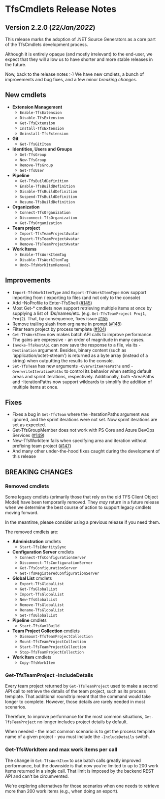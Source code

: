 # TfsCmdlets Release Notes

## Version 2.2.0 (_22/Jan/2022_)

This release marks the adoption of .NET Source Generators as a core part of the TfsCmdlets development process.

Although it is entirely opaque (and mostly irrelevant) to the end-user, we expect that they will allow us to have shorter and more stable releases in the future.

Now, back to the release notes :-) We have new cmdlets, a bunch of improvements and bug fixes, and a few minor _breaking changes_.

## New cmdlets

* **Extension Management**
  * `Enable-TfsExtension`
  * `Disable-TfsExtension`
  * `Get-TfsExtension`
  * `Install-TfsExtension`
  * `Uninstall-TfsExtension`
* **Git**
  * `Get-TfsGitItem`
* **Identities, Users and Groups**
  * `Get-TfsGroup`
  * `New-TfsGroup`
  * `Remove-TfsGroup`
  * `Get-TfsUser`
* **Pipeline**
  * `Get-TfsBuildDefinition`
  * `Enable-TfsBuildDefinition`
  * `Disable-TfsBuildDefinition`
  * `Suspend-TfsBuildDefinition`
  * `Resume-TfsBuildDefinition`
* **Organization**
  * `Connect-TfsOrganization`
  * `Disconnect-TfsOrganization`  
  * `Get-TfsOrganization`
* **Team project**
  * `Import-TfsTeamProjectAvatar`
  * `Export-TfsTeamProjectAvatar`
  * `Remove-TfsTeamProjectAvatar`
* **Work Items**
  * `Enable-TfsWorkItemTag`
  * `Disable-TfsWorkItemTag`
  * `Undo-TfsWorkItemRemoval`

## Improvements
  
* `Import-TfsWorkItemType` and `Export-TfsWorkItemType` now support importing from / exporting to files (and not only to the console)
* Add -NoProfile to Enter-TfsShell ([#145](https://github.com/igoravl/TfsCmdlets/issues/145))
* Most Get-* cmdlets now support retrieving multiple items at once by supplying a list of IDs/names/etc. (e.g. `Get-TfsTeamProject Proj1, Proj2`). That, by consequence, fixes issue [#155](https://github.com/igoravl/TfsCmdlets/issues/155)
* Remove trailing slash from org name in prompt ([#148](https://github.com/igoravl/TfsCmdlets/issues/148))
* Filter team project by process template ([#104](https://github.com/igoravl/TfsCmdlets/issues/104))
* `Get-TfsWorkItem` now makes batch API calls to improve performance. The gains are expressive - an order of magnitude in many cases.
* `Invoke-TfsRestApi` can now save the response to a file, via its `-Destination` argument. Besides, binary content (such as 'application/octet-stream') is returned as a byte array (instead of a string) when outputting the results to the console.
* `Set-TfsTeam` has new arguments `-OverwriteAreaPaths` and `-OverwriteIterationPaths` to control its behavior when setting default areas and sprint iterations, respectively. Additionally, both -AreaPaths and -IterationPaths now support wildcards to simplify the addition of multiple items at once.

## Fixes

* Fixes a bug in `Set-TfsTeam` where the -IterationPaths argument was ignored, and the sprint iterations were not set. Now sprint iterations are set as expected.
* Get-TfsGroupMember does not work with PS Core and Azure DevOps Services ([#149](https://github.com/igoravl/TfsCmdlets/issues/149))
* New-TfsWorkItem fails when specifying area and iteration without prefixing team project ([#147](https://github.com/igoravl/TfsCmdlets/issues/147))
* And many other under-the-hood fixes caught during the development of this release

## BREAKING CHANGES

### Removed cmdlets

Some legacy cmdlets (primarily those that rely on the old TFS Client Object Model) have been temporarily removed. They _may_ return in a future release when we determine the best course of action to support legacy cmdlets moving forward.

In the meantime, please consider using a previous release if you need them.

The removed cmdlets are:

* **Administration** cmdlets
  * `Start-TfsIdentitySync`
* **Configuration Server** cmdlets
  * `Connect-TfsConfigurationServer`
  * `Disconnect-TfsConfigurationServer`
  * `Get-TfsConfigurationServer`
  * `Get-TfsRegisteredConfigurationServer`
* **Global List** cmdlets
  * `Export-TfsGlobalList`
  * `Get-TfsGlobalList`
  * `Import-TfsGlobalList`
  * `New-TfsGlobalList`
  * `Remove-TfsGlobalList`
  * `Rename-TfsGlobalList`
  * `Set-TfsGlobalList`
* **Pipeline** cmdlets
  * `Start-TfsXamlBuild`
* **Team Project Collection** cmdlets
  * `Dismount-TfsTeamProjectCollection`
  * `Mount-TfsTeamProjectCollection`
  * `Start-TfsTeamProjectCollection`
  * `Stop-TfsTeamProjectCollection`
* **Work Item** cmdlets
  * `Copy-TfsWorkItem`

### Get-TfsTeamProject -IncludeDetails

Every team project returned by `Get-TfsTeamProject` used to make a second API call to retrieve the details of the team project, such as its process template. That additional roundtrip meant that the command would take longer to complete. However, those details are rarely needed in most scenarios.

Therefore, to improve performance for the most common situations, `Get-TfsTeamProject` no longer includes project details by default.

When needed - the most common scenario is to get the process template name of a given project - you must include the `-IncludeDetails` switch.

### Get-TfsWorkItem and max work items per call

The change in `Get-TfsWorkItem` to use batch calls greatly improved performance, but the downside is that now you're limited to up to 200 work items returned in a single call. That limit is imposed by the backend REST API and can't be circumvented.

We're exploring alternatives for those scenarios when one needs to retrieve more than 200 work items (e.g., when doing an export).
